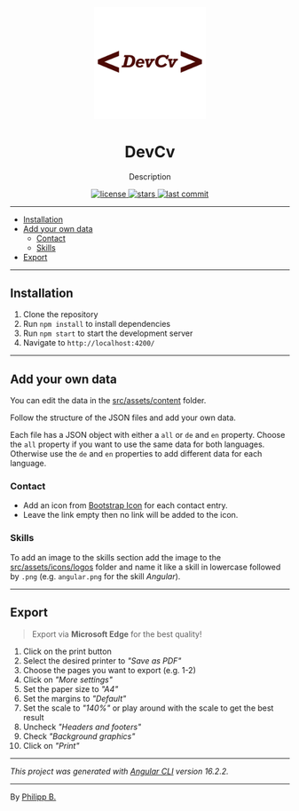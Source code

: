 <div align="center">
  <br />
  <img src="src/assets/logo.png" alt="DevCvLogo" width="40%"/>
  <h1>DevCv</h1>
  <p>
     Description
  </p>
</div>

<!-- Badges -->
<div align="center">
   <a href="https://github.com/cophilot/DevCv/blob/master/LICENSE">
       <img src="https://img.shields.io/github/license/cophilot/DevCv" alt="license" />
   </a>
   <a href="https://github.com/cophilot/DevCv/stargazers">
       <img src="https://img.shields.io/github/stars/cophilot/DevCv" alt="stars" />
   </a>
   <a href="https://github.com/cophilot/DevCv/commits/master">
       <img src="https://img.shields.io/github/last-commit/cophilot/DevCv" alt="last commit" />
   </a>
</div>

---

- [Installation](#installation)
- [Add your own data](#add-your-own-data)
  - [Contact](#contact)
  - [Skills](#skills)
- [Export](#export)

---

## Installation

1. Clone the repository
2. Run `npm install` to install dependencies
3. Run `npm start` to start the development server
4. Navigate to `http://localhost:4200/`

---

## Add your own data

You can edit the data in the [src/assets/content](src/assets/content) folder.

Follow the structure of the JSON files and add your own data.

Each file has a JSON object with either a `all` or `de` and `en` property. Choose the `all` property if you want to use the same data for both languages. Otherwise use the `de` and `en` properties to add different data for each language.

### Contact

- Add an icon from [Bootstrap Icon](https://icons.getbootstrap.com/) for each contact entry.
- Leave the link empty then no link will be added to the icon.

### Skills

To add an image to the skills section add the image to the [src/assets/icons/logos](src/assets/icons/logos) folder and name it like a skill in lowercase followed by `.png` (e.g. `angular.png` for the skill _Angular_).

---

## Export

> Export via **Microsoft Edge** for the best quality!

1. Click on the print button
2. Select the desired printer to _"Save as PDF"_
3. Choose the pages you want to export (e.g. 1-2)
4. Click on _"More settings"_
5. Set the paper size to _"A4"_
6. Set the margins to _"Default"_
7. Set the scale to _"140%"_ or play around with the scale to get the best result
8. Uncheck _"Headers and footers"_
9. Check _"Background graphics"_
10. Click on _"Print"_

---

_This project was generated with [Angular CLI](https://github.com/angular/angular-cli) version 16.2.2._

---

By [Philipp B.](https://github.com/cophilot)
